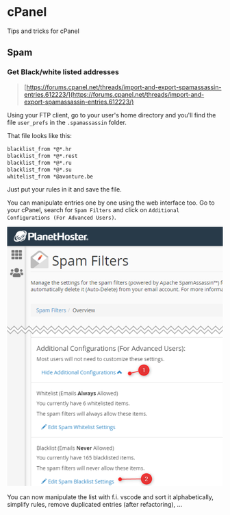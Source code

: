 # cPanel

Tips and tricks for cPanel

## Spam

### Get Black/white listed addresses

> [https://forums.cpanel.net/threads/import-and-export-spamassassin-entries.612223/](https://forums.cpanel.net/threads/import-and-export-spamassassin-entries.612223/)

Using your FTP client, go to your user's home directory and you'll find the file `user_prefs` in the `.spamassassin` folder.

That file looks like this:

```text
blacklist_from *@*.hr
blacklist_from *@*.rest
blacklist_from *@*.ru
blacklist_from *@*.su
whitelist_from *@avonture.be
```

Just put your rules in it and save the file.

You can manipulate entries one by one using the web interface too. Go to your cPanel, search for `Spam Filters` and click on `Additional Configurations (For Advanced Users)`.

![Spam filters](./images/spam_filters.png)

You can now manipulate the list with f.i. vscode and sort it alphabetically, simplify rules, remove duplicated entries (after refactoring), ...
